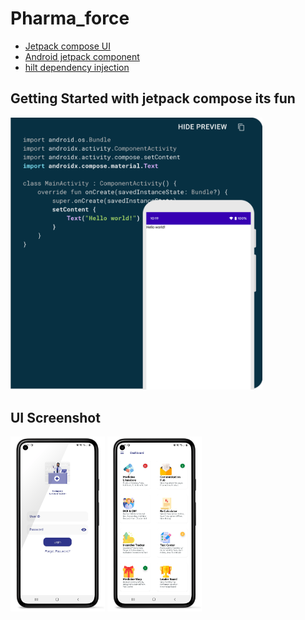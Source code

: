 # Pharma_force

- [Jetpack compose UI](https://developer.android.com/jetpack/compose)
- [Android jetpack component](https://developer.android.com/jetpack/getting-started)
- [hilt dependency injection](https://developer.android.com/training/dependency-injection/hilt-android)


## Getting Started with jetpack compose its fun

<img src="https://github.com/mdmasum-shuvo/Pharma_force/blob/master/file/ss.png?raw=true" width=80% height=30%> 


## UI Screenshot

<p float="left">
  <img src="https://github.com/mdmasum-shuvo/Pharma_force/blob/master/file/login.png?raw=true" width=30% height=30%> 

<img src="https://github.com/mdmasum-shuvo/Pharma_force/blob/master/file/dasboard.png?raw=true" width=30% height=30%> 
  </p>


